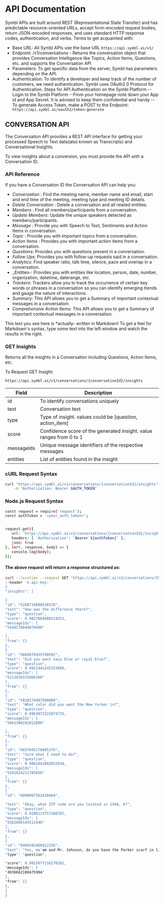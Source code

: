 # API Documentation



Symbl APIs are built around REST (Representational State Transfer) and has predictable resource-oriented URLs, accept form-encoded request bodies, return JSON-encoded responses, and uses standard HTTP response codes, authentication, and verbs.
Terms to get acquainted with:
- Base URL: All Symbl APIs use the base URL ``` https://api.symbl.ai/v1/ ```
- Endpoint:
 /v1/conversations - Returns the conversation object that provides Conversation Intelligence like Topics, Action Items, Questions, etc. and supports the Conversation API
- Parameters:
 To get specific data from the server, Symbl has parameters depending on the API. 
- Authentication: 
To identify a developer and keep track of the number of customers, we need authentication. 
Symbl uses OAuth2.0 Protocol for Authentication. Steps for API Authentication on the Symbl Platform
-- Login to the Symbl Platform 
--From your homepage note down your App id and App Secret. It is advised to keep them confidential and handy
--To generate Access Token, make a POST to the Endpoint: ```
https://api.symbl.ai/oauth2/token:generate```


## CONVERSATION API 
The Conversation API provides a REST API interface for getting your processed Speech to Text data(also known as Transcripts) and Conversational Insights.

To view insights about a conversion, you must provide the API with a Conversation ID.

### API Reference 
If you have a Conversation ID the Conversation API can help you:
- _Conversation_ : Find the meeting name, member name and email, start and end time of the meeting, meeting type and meeting ID details.
- _Delete Conversation_ : Delete a conversation and all related entities.
- _Members_ : Find all members/participants from a conversation.
- _Update Members_: Update the unique speakers detected as members/participants.
- _Message_ : Provide you with Speech to Text, Sentiments and Action Items in conversation.
- _Topic_ : Provide you with important topics from a conversation.
- _Action Items_ : Provides you with important action items from a conversation.
- _Questions_: Provides you with questions present in a conversation.
- _Follow Ups_: Provides you with follow-up requests said in a conversation.
- _Analytics_: Find speaker ratio, talk time, silence, pace and overlap in a conversation.
- _Entities-: Provides you with entities like location, person, date, number, organization, datetime, daterange, etc.
- _Trackers_: Trackers allow you to track the occurrence of certain key words or phrases in a conversation so you can identify emerging trends and gauge the nature of interactions.
- _Summary_: This API allows you to get a Summary of important contextual messages in a conversation.
- _Comprehensive Action Items_: This API allows you to get a Summary of important contextual messages in a conversation.

This text you see here is *actually- written in Markdown! To get a feel
for Markdown's syntax, type some text into the left window and
watch the results in the right.

### GET Insights 
Returns all the insights in a Conversation including Questions, Action Items, etc.

To Request GET Insight:
```sh
https://api.symbl.ai/v1/conversations/{conversationId}/insights 
```


| Field  | Description |
| ------ | ------ |
| id | To identify conversations uniquely |
| text | Conversation text |
| type | Type of insight. values could be [question, action_item] |
| score | Confidence score of the generated insight. value ranges from 0 to 1 |
| messagelds | Unique message identifiers of the respective messages |
| entities | List of entities found in the insight |

### cURL Request Syntax
```sh
curl "https://api.symbl.ai/v1/conversations/{conversationId}/insights" \
    -H "Authorization: Bearer $AUTH_TOKEN"
```
### Node.js Request Syntax
```sh
const request = require('request');
const authToken = '<your_auth_token>';


request.get({
   url: 'https://api.symbl.ai/v1/conversations/{conversationId}/insights',
   headers: { 'Authorization': `Bearer ${authToken}` },
   json: true
}, (err, response, body) => {
   console.log(body);
});
```
#### The above request will return a response structured as:

```sh
curl --location --request GET 'https://api.symbl.ai/v1/conversations/5526632414576640/insights' \
--header 'x-api-key: `
{
"insights": [

{
"id": "5288719680536576",
"text": "How was the difference there?",
"type": "question",
"score": 0.9827664988519251,
"messageIds": [
"5549178644070400"

],
"from": {}
},
{
"id": "5660876935790592",
"text": "Did you want navy blue or royal blue?",
"type": "question",
"score": 0.9921441245153866,
"messageIds": [
"5213026535866368"
],
"from": {}
},
{
"id": "5810274487500800",
"text": "What color did you want the New Yorker in?",
"type": "question",
"score": 0.9963072322074725,
"messageIds": [
"5861300292812800"

],
"from": {}
},
{
"id": "6037045170405376",
"text": "Sure what I need to do?",
"type": "question",
"score": 0.9081042802022934,
"messageIds": [
"5191824211705856"
],
"from": {}
},
{
"id": "6098067562430464",

"text": "Okay, what ZIP code are you located in 1940, 6?",
"type": "question",
"score": 0.9296213757388787,
"messageIds": [
"5582660145512448"
],
"from": {}
},
{
"id": "6404582466912256",
"text": "Yes, ma'am and Mr. Johnson, do you have the Parker scarf in light blue with you now?",
"type": "question",

"score": 0.9915077116276262,
"messageIds": [
"4936662100475904"
],
"from": {}
},
]
}
``` 

